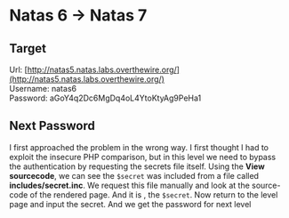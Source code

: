# Natas 6 -> Natas 7


## Target
Url: [http://natas5.natas.labs.overthewire.org/](http://natas5.natas.labs.overthewire.org/) <br>
Username: natas6 <br>
Password: aGoY4q2Dc6MgDq4oL4YtoKtyAg9PeHa1 <br>


## Next Password
I first approached the problem in the wrong way. I first thought I had to exploit the insecure PHP comparison, but in this level we need to bypass the authentication by requesting the secrets file itself.
Using the **View sourcecode**, we can see the `$secret` was included from a file called **includes/secret.inc**. We request this file manually and look at the source-code of the rendered page. And it is , the `$secret`. Now return to the level page and input the secret. And we get the password for next level
